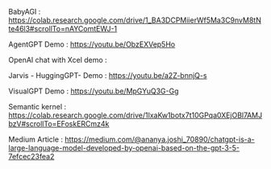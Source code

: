 
BabyAGI : https://colab.research.google.com/drive/1_BA3DCPMiierWf5Ma3C9nvM8tNte46l3#scrollTo=nAYComtEWJ-1

AgentGPT Demo  : https://youtu.be/ObzEXVep5Ho

OpenAI chat with Xcel demo : 

Jarvis - HuggingGPT- Demo : https://youtu.be/a2Z-bnnjQ-s

VisualGPT Demo : https://youtu.be/MpGYuQ3G-Gg

Semantic kernel : https://colab.research.google.com/drive/1lxaKw1botx7t10GPqa0XEjOBl7AMJbzV#scrollTo=EFoskERCmz4k

Medium Article : https://medium.com/@ananya.joshi_70890/chatgpt-is-a-large-language-model-developed-by-openai-based-on-the-gpt-3-5-7efcec23fea2

